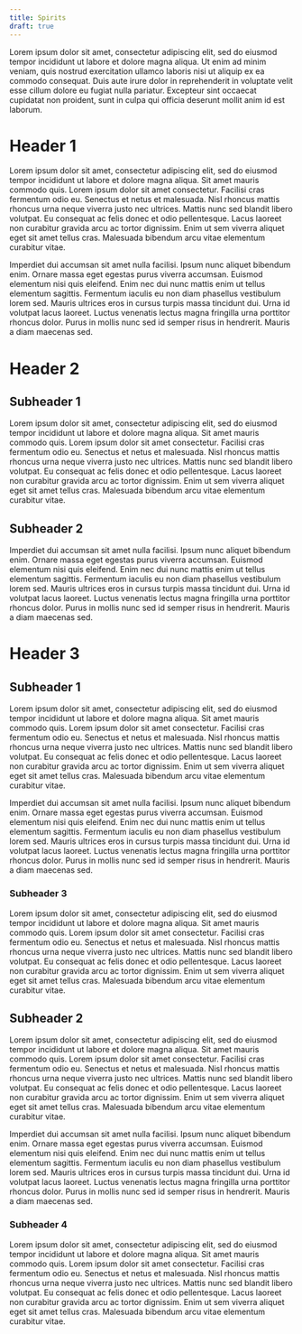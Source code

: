 ```yaml
---
title: Spirits
draft: true
---
```


Lorem ipsum dolor sit amet, consectetur adipiscing elit, sed do eiusmod tempor incididunt ut labore et dolore magna aliqua. Ut enim ad minim veniam, quis nostrud exercitation ullamco laboris nisi ut aliquip ex ea commodo consequat. Duis aute irure dolor in reprehenderit in voluptate velit esse cillum dolore eu fugiat nulla pariatur. Excepteur sint occaecat cupidatat non proident, sunt in culpa qui officia deserunt mollit anim id est laborum.

# Header 1
Lorem ipsum dolor sit amet, consectetur adipiscing elit, sed do eiusmod tempor incididunt ut labore et dolore magna aliqua. Sit amet mauris commodo quis. Lorem ipsum dolor sit amet consectetur. Facilisi cras fermentum odio eu. Senectus et netus et malesuada. Nisl rhoncus mattis rhoncus urna neque viverra justo nec ultrices. Mattis nunc sed blandit libero volutpat. Eu consequat ac felis donec et odio pellentesque. Lacus laoreet non curabitur gravida arcu ac tortor dignissim. Enim ut sem viverra aliquet eget sit amet tellus cras. Malesuada bibendum arcu vitae elementum curabitur vitae.

Imperdiet dui accumsan sit amet nulla facilisi. Ipsum nunc aliquet bibendum enim. Ornare massa eget egestas purus viverra accumsan. Euismod elementum nisi quis eleifend. Enim nec dui nunc mattis enim ut tellus elementum sagittis. Fermentum iaculis eu non diam phasellus vestibulum lorem sed. Mauris ultrices eros in cursus turpis massa tincidunt dui. Urna id volutpat lacus laoreet. Luctus venenatis lectus magna fringilla urna porttitor rhoncus dolor. Purus in mollis nunc sed id semper risus in hendrerit. Mauris a diam maecenas sed.

# Header 2
## Subheader 1
Lorem ipsum dolor sit amet, consectetur adipiscing elit, sed do eiusmod tempor incididunt ut labore et dolore magna aliqua. Sit amet mauris commodo quis. Lorem ipsum dolor sit amet consectetur. Facilisi cras fermentum odio eu. Senectus et netus et malesuada. Nisl rhoncus mattis rhoncus urna neque viverra justo nec ultrices. Mattis nunc sed blandit libero volutpat. Eu consequat ac felis donec et odio pellentesque. Lacus laoreet non curabitur gravida arcu ac tortor dignissim. Enim ut sem viverra aliquet eget sit amet tellus cras. Malesuada bibendum arcu vitae elementum curabitur vitae.

## Subheader 2
Imperdiet dui accumsan sit amet nulla facilisi. Ipsum nunc aliquet bibendum enim. Ornare massa eget egestas purus viverra accumsan. Euismod elementum nisi quis eleifend. Enim nec dui nunc mattis enim ut tellus elementum sagittis. Fermentum iaculis eu non diam phasellus vestibulum lorem sed. Mauris ultrices eros in cursus turpis massa tincidunt dui. Urna id volutpat lacus laoreet. Luctus venenatis lectus magna fringilla urna porttitor rhoncus dolor. Purus in mollis nunc sed id semper risus in hendrerit. Mauris a diam maecenas sed.

# Header 3

## Subheader 1
Lorem ipsum dolor sit amet, consectetur adipiscing elit, sed do eiusmod tempor incididunt ut labore et dolore magna aliqua. Sit amet mauris commodo quis. Lorem ipsum dolor sit amet consectetur. Facilisi cras fermentum odio eu. Senectus et netus et malesuada. Nisl rhoncus mattis rhoncus urna neque viverra justo nec ultrices. Mattis nunc sed blandit libero volutpat. Eu consequat ac felis donec et odio pellentesque. Lacus laoreet non curabitur gravida arcu ac tortor dignissim. Enim ut sem viverra aliquet eget sit amet tellus cras. Malesuada bibendum arcu vitae elementum curabitur vitae.

Imperdiet dui accumsan sit amet nulla facilisi. Ipsum nunc aliquet bibendum enim. Ornare massa eget egestas purus viverra accumsan. Euismod elementum nisi quis eleifend. Enim nec dui nunc mattis enim ut tellus elementum sagittis. Fermentum iaculis eu non diam phasellus vestibulum lorem sed. Mauris ultrices eros in cursus turpis massa tincidunt dui. Urna id volutpat lacus laoreet. Luctus venenatis lectus magna fringilla urna porttitor rhoncus dolor. Purus in mollis nunc sed id semper risus in hendrerit. Mauris a diam maecenas sed.

### Subheader 3
Lorem ipsum dolor sit amet, consectetur adipiscing elit, sed do eiusmod tempor incididunt ut labore et dolore magna aliqua. Sit amet mauris commodo quis. Lorem ipsum dolor sit amet consectetur. Facilisi cras fermentum odio eu. Senectus et netus et malesuada. Nisl rhoncus mattis rhoncus urna neque viverra justo nec ultrices. Mattis nunc sed blandit libero volutpat. Eu consequat ac felis donec et odio pellentesque. Lacus laoreet non curabitur gravida arcu ac tortor dignissim. Enim ut sem viverra aliquet eget sit amet tellus cras. Malesuada bibendum arcu vitae elementum curabitur vitae.

## Subheader 2
Lorem ipsum dolor sit amet, consectetur adipiscing elit, sed do eiusmod tempor incididunt ut labore et dolore magna aliqua. Sit amet mauris commodo quis. Lorem ipsum dolor sit amet consectetur. Facilisi cras fermentum odio eu. Senectus et netus et malesuada. Nisl rhoncus mattis rhoncus urna neque viverra justo nec ultrices. Mattis nunc sed blandit libero volutpat. Eu consequat ac felis donec et odio pellentesque. Lacus laoreet non curabitur gravida arcu ac tortor dignissim. Enim ut sem viverra aliquet eget sit amet tellus cras. Malesuada bibendum arcu vitae elementum curabitur vitae.

Imperdiet dui accumsan sit amet nulla facilisi. Ipsum nunc aliquet bibendum enim. Ornare massa eget egestas purus viverra accumsan. Euismod elementum nisi quis eleifend. Enim nec dui nunc mattis enim ut tellus elementum sagittis. Fermentum iaculis eu non diam phasellus vestibulum lorem sed. Mauris ultrices eros in cursus turpis massa tincidunt dui. Urna id volutpat lacus laoreet. Luctus venenatis lectus magna fringilla urna porttitor rhoncus dolor. Purus in mollis nunc sed id semper risus in hendrerit. Mauris a diam maecenas sed.

### Subheader 4
Lorem ipsum dolor sit amet, consectetur adipiscing elit, sed do eiusmod tempor incididunt ut labore et dolore magna aliqua. Sit amet mauris commodo quis. Lorem ipsum dolor sit amet consectetur. Facilisi cras fermentum odio eu. Senectus et netus et malesuada. Nisl rhoncus mattis rhoncus urna neque viverra justo nec ultrices. Mattis nunc sed blandit libero volutpat. Eu consequat ac felis donec et odio pellentesque. Lacus laoreet non curabitur gravida arcu ac tortor dignissim. Enim ut sem viverra aliquet eget sit amet tellus cras. Malesuada bibendum arcu vitae elementum curabitur vitae.